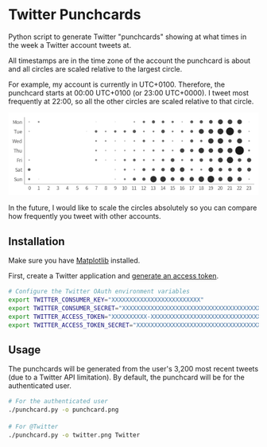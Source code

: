 # Twitter Punchcards

Python script to generate Twitter "punchcards" showing at what times in the
week a Twitter account tweets at.

All timestamps are in the time zone of the account the punchcard is about and
all circles are scaled relative to the largest circle.

For example, my account is currently in UTC+0100. Therefore, the punchcard
starts at 00:00 UTC+0100 (or 23:00 UTC+0000). I tweet most frequently at 22:00,
so all the other circles are scaled relative to that circle.

![Example output](example.png)

In the future, I would like to scale the circles absolutely so you can compare
how frequently you tweet with other accounts.

## Installation

Make sure you have [Matplotlib](https://matplotlib.org/) installed.

First, create a Twitter application and [generate an access
token](https://developer.twitter.com/en/docs/basics/authentication/guides/access-tokens).

```bash
# Configure the Twitter OAuth environment variables
export TWITTER_CONSUMER_KEY="XXXXXXXXXXXXXXXXXXXXXXXXX"
export TWITTER_CONSUMER_SECRET="XXXXXXXXXXXXXXXXXXXXXXXXXXXXXXXXXXXXXXXXXXXXXXXXXX"
export TWITTER_ACCESS_TOKEN="XXXXXXXXXX-XXXXXXXXXXXXXXXXXXXXXXXXXXXXXXXXXXXXXXX"
export TWITTER_ACCESS_TOKEN_SECRET="XXXXXXXXXXXXXXXXXXXXXXXXXXXXXXXXXXXXXXXXXXXXX"
```

## Usage

The punchcards will be generated from the user's 3,200 most recent tweets (due
to a Twitter API limitation). By default, the punchcard will be for the
authenticated user.

```bash
# For the authenticated user
./punchcard.py -o punchcard.png

# For @Twitter
./punchcard.py -o twitter.png Twitter
```
